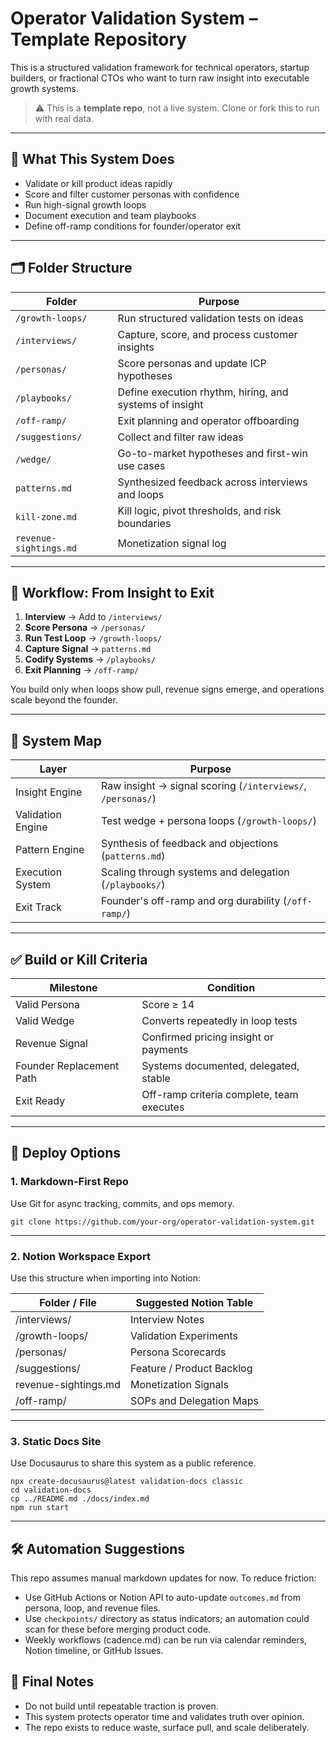 # Operator Validation System – Template Repository

This is a structured validation framework for technical operators, startup builders, or fractional CTOs who want to turn raw insight into executable growth systems.

> ⚠️ This is a **template repo**, not a live system. Clone or fork this to run with real data.

---

## 🔧 What This System Does

- Validate or kill product ideas rapidly
- Score and filter customer personas with confidence
- Run high-signal growth loops
- Document execution and team playbooks
- Define off-ramp conditions for founder/operator exit

---

## 🗂 Folder Structure

| Folder                 | Purpose                                                 |
| ---------------------- | ------------------------------------------------------- |
| `/growth-loops/`       | Run structured validation tests on ideas                |
| `/interviews/`         | Capture, score, and process customer insights           |
| `/personas/`           | Score personas and update ICP hypotheses                |
| `/playbooks/`          | Define execution rhythm, hiring, and systems of insight |
| `/off-ramp/`           | Exit planning and operator offboarding                  |
| `/suggestions/`        | Collect and filter raw ideas                            |
| `/wedge/`              | Go-to-market hypotheses and first-win use cases         |
| `patterns.md`          | Synthesized feedback across interviews and loops        |
| `kill-zone.md`         | Kill logic, pivot thresholds, and risk boundaries       |
| `revenue-sightings.md` | Monetization signal log                                 |

---

## 🚦 Workflow: From Insight to Exit

1. **Interview** → Add to `/interviews/`
2. **Score Persona** → `/personas/`
3. **Run Test Loop** → `/growth-loops/`
4. **Capture Signal** → `patterns.md`
5. **Codify Systems** → `/playbooks/`
6. **Exit Planning** → `/off-ramp/`

You build only when loops show pull, revenue signs emerge, and operations scale beyond the founder.

---

## 🧠 System Map

| Layer             | Purpose                                                     |
| ----------------- | ----------------------------------------------------------- |
| Insight Engine    | Raw insight → signal scoring (`/interviews/`, `/personas/`) |
| Validation Engine | Test wedge + persona loops (`/growth-loops/`)               |
| Pattern Engine    | Synthesis of feedback and objections (`patterns.md`)        |
| Execution System  | Scaling through systems and delegation (`/playbooks/`)      |
| Exit Track        | Founder's off-ramp and org durability (`/off-ramp/`)        |

---

## ✅ Build or Kill Criteria

| Milestone                | Condition                                 |
| ------------------------ | ----------------------------------------- |
| Valid Persona            | Score ≥ 14                                |
| Valid Wedge              | Converts repeatedly in loop tests         |
| Revenue Signal           | Confirmed pricing insight or payments     |
| Founder Replacement Path | Systems documented, delegated, stable     |
| Exit Ready               | Off-ramp criteria complete, team executes |

---

## 🚀 Deploy Options

### 1. Markdown-First Repo

Use Git for async tracking, commits, and ops memory.

```
git clone https://github.com/your-org/operator-validation-system.git
```

---

### 2. Notion Workspace Export

Use this structure when importing into Notion:

| Folder / File        | Suggested Notion Table    |
| -------------------- | ------------------------- |
| /interviews/         | Interview Notes           |
| /growth-loops/       | Validation Experiments    |
| /personas/           | Persona Scorecards        |
| /suggestions/        | Feature / Product Backlog |
| revenue-sightings.md | Monetization Signals      |
| /off-ramp/           | SOPs and Delegation Maps  |

---

### 3. Static Docs Site

Use Docusaurus to share this system as a public reference.

```
npx create-docusaurus@latest validation-docs classic
cd validation-docs
cp ../README.md ./docs/index.md
npm run start
```

---

## 🛠️ Automation Suggestions

This repo assumes manual markdown updates for now. To reduce friction:

- Use GitHub Actions or Notion API to auto-update `outcomes.md` from persona, loop, and revenue files.
- Use `checkpoints/` directory as status indicators; an automation could scan for these before merging product code.
- Weekly workflows (cadence.md) can be run via calendar reminders, Notion timeline, or GitHub Issues.

## 📌 Final Notes

- Do not build until repeatable traction is proven.
- This system protects operator time and validates truth over opinion.
- The repo exists to reduce waste, surface pull, and scale deliberately.
